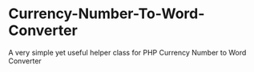 # Currency-Number-To-Word-Converter
A very simple yet useful helper class for PHP Currency Number to Word Converter
